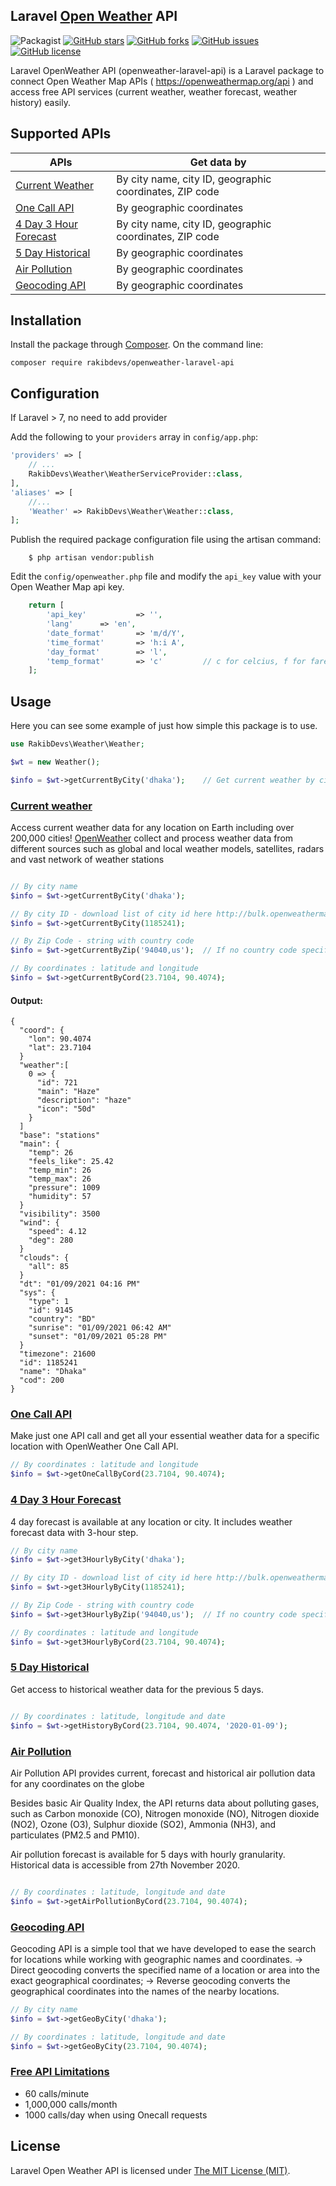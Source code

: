 ## Laravel [Open Weather](https://openweathermap.org/) API

![Packagist](https://img.shields.io/packagist/dt/rakibdevs/openweather-laravel-api)
[![GitHub stars](https://img.shields.io/github/stars/rakibdevs/openweather-laravel-api)](https://github.com/rakibdevs/openweather-laravel-api/stargazers)
[![GitHub forks](https://img.shields.io/github/forks/rakibdevs/openweather-laravel-api)](https://github.com/rakibdevs/openweather-laravel-api/network)
[![GitHub issues](https://img.shields.io/github/issues/rakibdevs/openweather-laravel-api)](https://github.com/rakibdevs/openweather-laravel-api/issues)
[![GitHub license](https://img.shields.io/github/license/rakibdevs/openweather-laravel-api)](https://github.com/rakibdevs/openweather-laravel-api/blob/master/LICENSE)

 Laravel OpenWeather API (openweather-laravel-api) is a Laravel package to connect Open Weather Map APIs ( https://openweathermap.org/api ) and access free API services (current weather, weather forecast, weather history) easily.

## Supported APIs
| APIs | Get data by | 
| --- | --- |
| [Current Weather](https://openweathermap.org/current) | By city name, city ID, geographic coordinates, ZIP code |
| [One Call API](https://openweathermap.org/api/one-call-api) | By geographic coordinates|
| [4 Day 3 Hour Forecast](https://openweathermap.org/forecast5) | By city name, city ID, geographic coordinates, ZIP code |
| [5 Day Historical](https://openweathermap.org/api/one-call-api#history) | By geographic coordinates |
| [Air Pollution](https://openweathermap.org/api/air-pollution) | By geographic coordinates |
| [Geocoding API](https://openweathermap.org/api/geocoding-api) | By geographic coordinates |


## Installation

Install the package through [Composer](http://getcomposer.org).
On the command line:

```
composer require rakibdevs/openweather-laravel-api

```


## Configuration 
If Laravel > 7, no need to add provider

Add the following to your `providers` array in `config/app.php`:

```php
'providers' => [
    // ...
    RakibDevs\Weather\WeatherServiceProvider::class,
],
'aliases' => [
    //...
    'Weather' => RakibDevs\Weather\Weather::class,	
];


```


Publish the required package configuration file using the artisan command:
```
	$ php artisan vendor:publish
```
Edit the `config/openweather.php` file and modify the `api_key` value with your Open Weather Map api key.
```php
	return [
	    'api_key' 	        => '',
	    'lang' 		=> 'en',
	    'date_format'       => 'm/d/Y',
	    'time_format'       => 'h:i A',
	    'day_format'        => 'l',
	    'temp_format'       => 'c'         // c for celcius, f for farenheit, k for kelvin
	];
```


## Usage
Here you can see some example of just how simple this package is to use.

```php
use RakibDevs\Weather\Weather;

$wt = new Weather();

$info = $wt->getCurrentByCity('dhaka');    // Get current weather by city name


```

### [Current weather](https://openweathermap.org/current) 
Access current weather data for any location on Earth including over 200,000 cities! [OpenWeather](https://openweathermap.org/) collect and process weather data from different sources such as global and local weather models, satellites, radars and vast network of weather stations

```php

// By city name
$info = $wt->getCurrentByCity('dhaka'); 

// By city ID - download list of city id here http://bulk.openweathermap.org/sample/
$info = $wt->getCurrentByCity(1185241); 

// By Zip Code - string with country code 
$info = $wt->getCurrentByZip('94040,us');  // If no country code specified, us will be default

// By coordinates : latitude and longitude
$info = $wt->getCurrentByCord(23.7104, 90.4074);

```

#### Output:
```
{
  "coord": {
    "lon": 90.4074
    "lat": 23.7104
  }
  "weather":[
    0 => { 
      "id": 721
      "main": "Haze"
      "description": "haze"
      "icon": "50d"
    }
  ]
  "base": "stations"
  "main": {
    "temp": 26
    "feels_like": 25.42
    "temp_min": 26
    "temp_max": 26
    "pressure": 1009
    "humidity": 57
  }
  "visibility": 3500
  "wind": {
    "speed": 4.12
    "deg": 280
  }
  "clouds": {
    "all": 85
  }
  "dt": "01/09/2021 04:16 PM"
  "sys": {
    "type": 1
    "id": 9145
    "country": "BD"
    "sunrise": "01/09/2021 06:42 AM"
    "sunset": "01/09/2021 05:28 PM"
  }
  "timezone": 21600
  "id": 1185241
  "name": "Dhaka"
  "cod": 200
}

```

### [One Call API](https://openweathermap.org/api/one-call-api) 
Make just one API call and get all your essential weather data for a specific location with OpenWeather One Call API.

```php
// By coordinates : latitude and longitude
$info = $wt->getOneCallByCord(23.7104, 90.4074);

```

### [4 Day 3 Hour Forecast](https://openweathermap.org/forecast5) 
4 day forecast is available at any location or city. It includes weather forecast data with 3-hour step.

```php
// By city name
$info = $wt->get3HourlyByCity('dhaka'); 

// By city ID - download list of city id here http://bulk.openweathermap.org/sample/
$info = $wt->get3HourlyByCity(1185241); 

// By Zip Code - string with country code 
$info = $wt->get3HourlyByZip('94040,us');  // If no country code specified, us will be default

// By coordinates : latitude and longitude
$info = $wt->get3HourlyByCord(23.7104, 90.4074);

```

### [5 Day Historical](https://openweathermap.org/api/one-call-api#history) 
Get access to historical weather data for the previous 5 days.

```php

// By coordinates : latitude, longitude and date
$info = $wt->getHistoryByCord(23.7104, 90.4074, '2020-01-09');

```

### [Air Pollution](https://openweathermap.org/api/one-call-api#history) 
Air Pollution API provides current, forecast and historical air pollution data for any coordinates on the globe

Besides basic Air Quality Index, the API returns data about polluting gases, such as Carbon monoxide (CO), Nitrogen monoxide (NO), Nitrogen dioxide (NO2), Ozone (O3), Sulphur dioxide (SO2), Ammonia (NH3), and particulates (PM2.5 and PM10).

Air pollution forecast is available for 5 days with hourly granularity. Historical data is accessible from 27th November 2020.

```php

// By coordinates : latitude, longitude and date
$info = $wt->getAirPollutionByCord(23.7104, 90.4074);

```

### [Geocoding API](https://openweathermap.org/api/one-call-api#history) 
Geocoding API is a simple tool that we have developed to ease the search for locations while working with geographic names and coordinates.
-> Direct geocoding converts the specified name of a location or area into the exact geographical coordinates;
-> Reverse geocoding converts the geographical coordinates into the names of the nearby locations.

```php
// By city name
$info = $wt->getGeoByCity('dhaka');

// By coordinates : latitude, longitude and date
$info = $wt->getGeoByCity(23.7104, 90.4074);

```

### [Free API Limitations](https://openweathermap.org/api/one-call-api#history) 
- 60 calls/minute 
- 1,000,000 calls/month
- 1000 calls/day when using Onecall requests



## License

Laravel Open Weather API is licensed under [The MIT License (MIT)](LICENSE).
